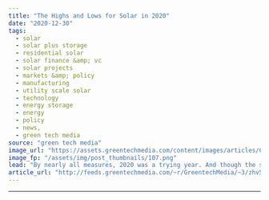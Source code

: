 ```yaml
---
title: "The Highs and Lows for Solar in 2020"
date: "2020-12-30"
tags: 
  - solar
  - solar plus storage 
  - residential solar
  - solar finance &amp; vc
  - solar projects
  - markets &amp; policy
  - manufacturing
  - utility scale solar
  - technology
  - energy storage
  - energy
  - policy
  - news,
  - green tech media
source: "green tech media"
image_url: "https://assets.greentechmedia.com/content/images/articles/California_Solar_Home_Residential_Rooftop_Installation_XL_Shutterstock.jpg"
image_fp: "/assets/img/post_thumbnails/107.png"
lead: "By nearly all measures, 2020 was a trying year. And though the solar industry will end the year with more stability than most sectors of the economy — Wood Mackenzie projects 43 percent growth this year — the year still sowed uncertainty and confusio ..."
article_url: "http://feeds.greentechmedia.com/~r/GreentechMedia/~3/zhv5Kb_oFAg/the-highs-and-lows-for-solar-in-2020"
---
```


---
